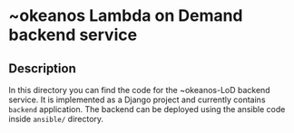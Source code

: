 # ~okeanos Lambda on Demand backend service

## Description
In this directory you can find the code for the ~okeanos-LoD backend service. It
is implemented as a Django project and currently contains `backend` application.
The backend can be deployed using the ansible code inside `ansible/` directory.
